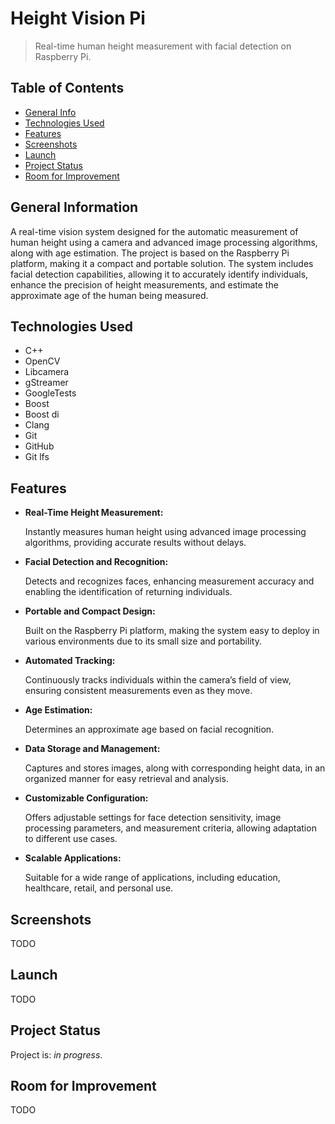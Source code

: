 # Height Vision Pi

> Real-time human height measurement with facial detection on Raspberry Pi.

## Table of Contents

* [General Info](#general-information)
* [Technologies Used](#technologies-used)
* [Features](#features)
* [Screenshots](#screenshots)
* [Launch](#launch)
* [Project Status](#project-status)
* [Room for Improvement](#room-for-improvement)

## General Information

A real-time vision system designed for the automatic measurement of human height using a camera and advanced image processing algorithms, along with age estimation. The project is based on the Raspberry Pi platform, making it a compact and portable solution. The system includes facial detection capabilities, allowing it to accurately identify individuals, enhance the precision of height measurements, and estimate the approximate age of the human being measured.

## Technologies Used

- C++
- OpenCV
- Libcamera
- gStreamer
- GoogleTests
- Boost
- Boost di
- Clang
- Git
- GitHub
- Git lfs

## Features

* **Real-Time Height Measurement:**

    Instantly measures human height using advanced image processing algorithms, providing accurate results without delays.


* **Facial Detection and Recognition:**

    Detects and recognizes faces, enhancing measurement accuracy and enabling the identification of returning individuals.


* **Portable and Compact Design:**

    Built on the Raspberry Pi platform, making the system easy to deploy in various environments due to its small size and portability.


* **Automated Tracking:**

    Continuously tracks individuals within the camera’s field of view, ensuring consistent measurements even as they move.


* **Age Estimation:**

    Determines an approximate age based on facial recognition.


* **Data Storage and Management:**

    Captures and stores images, along with corresponding height data, in an organized manner for easy retrieval and analysis.


* **Customizable Configuration:**

    Offers adjustable settings for face detection sensitivity, image processing parameters, and measurement criteria, allowing adaptation to different use cases.


* **Scalable Applications:**

    Suitable for a wide range of applications, including education, healthcare, retail, and personal use.

## Screenshots

TODO

## Launch

TODO

## Project Status

Project is: _in progress_.

## Room for Improvement

TODO